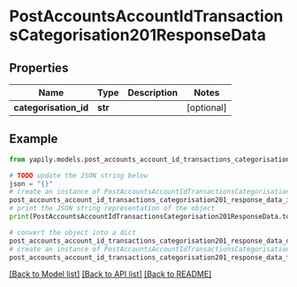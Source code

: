 # PostAccountsAccountIdTransactionsCategorisation201ResponseData


## Properties

Name | Type | Description | Notes
------------ | ------------- | ------------- | -------------
**categorisation_id** | **str** |  | [optional] 

## Example

```python
from yapily.models.post_accounts_account_id_transactions_categorisation201_response_data import PostAccountsAccountIdTransactionsCategorisation201ResponseData

# TODO update the JSON string below
json = "{}"
# create an instance of PostAccountsAccountIdTransactionsCategorisation201ResponseData from a JSON string
post_accounts_account_id_transactions_categorisation201_response_data_instance = PostAccountsAccountIdTransactionsCategorisation201ResponseData.from_json(json)
# print the JSON string representation of the object
print(PostAccountsAccountIdTransactionsCategorisation201ResponseData.to_json())

# convert the object into a dict
post_accounts_account_id_transactions_categorisation201_response_data_dict = post_accounts_account_id_transactions_categorisation201_response_data_instance.to_dict()
# create an instance of PostAccountsAccountIdTransactionsCategorisation201ResponseData from a dict
post_accounts_account_id_transactions_categorisation201_response_data_from_dict = PostAccountsAccountIdTransactionsCategorisation201ResponseData.from_dict(post_accounts_account_id_transactions_categorisation201_response_data_dict)
```
[[Back to Model list]](../README.md#documentation-for-models) [[Back to API list]](../README.md#documentation-for-api-endpoints) [[Back to README]](../README.md)


